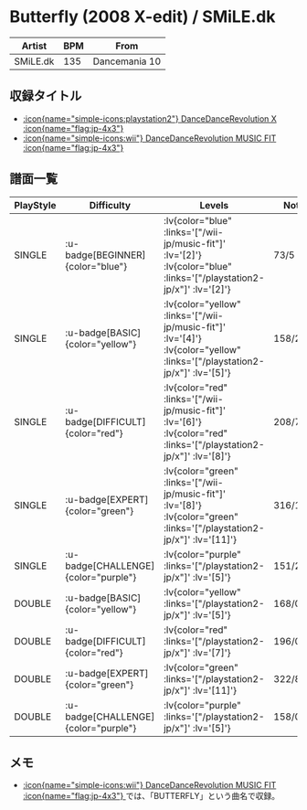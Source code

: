 # Butterfly (2008 X-edit) / SMiLE.dk

|Artist|BPM|From|
|------|---|----|
|SMiLE.dk|135|Dancemania 10|

## 収録タイトル

- [ :icon{name="simple-icons:playstation2"} DanceDanceRevolution X :icon{name="flag:jp-4x3"} ](/playstation2-jp/x)
- [ :icon{name="simple-icons:wii"} DanceDanceRevolution MUSIC FIT :icon{name="flag:jp-4x3"} ](/wii-jp/music-fit)

## 譜面一覧

|PlayStyle|Difficulty|Levels|Notes|Movie|
|---------|----------|------|-----|-----|
|SINGLE| :u-badge[BEGINNER]{color="blue"} | :lv{color="blue" :links='["/wii-jp/music-fit"]' :lv='[2]'}  :lv{color="blue" :links='["/playstation2-jp/x"]' :lv='[2]'} |73/5||
|SINGLE| :u-badge[BASIC]{color="yellow"} | :lv{color="yellow" :links='["/wii-jp/music-fit"]' :lv='[4]'}  :lv{color="yellow" :links='["/playstation2-jp/x"]' :lv='[5]'} |158/2||
|SINGLE| :u-badge[DIFFICULT]{color="red"} | :lv{color="red" :links='["/wii-jp/music-fit"]' :lv='[6]'}  :lv{color="red" :links='["/playstation2-jp/x"]' :lv='[8]'} |208/7||
|SINGLE| :u-badge[EXPERT]{color="green"} | :lv{color="green" :links='["/wii-jp/music-fit"]' :lv='[8]'}  :lv{color="green" :links='["/playstation2-jp/x"]' :lv='[11]'} |316/14||
|SINGLE| :u-badge[CHALLENGE]{color="purple"} | :lv{color="purple" :links='["/playstation2-jp/x"]' :lv='[5]'} |151/2(11)||
|DOUBLE| :u-badge[BASIC]{color="yellow"} | :lv{color="yellow" :links='["/playstation2-jp/x"]' :lv='[5]'} |168/0||
|DOUBLE| :u-badge[DIFFICULT]{color="red"} | :lv{color="red" :links='["/playstation2-jp/x"]' :lv='[7]'} |196/0||
|DOUBLE| :u-badge[EXPERT]{color="green"} | :lv{color="green" :links='["/playstation2-jp/x"]' :lv='[11]'} |322/8||
|DOUBLE| :u-badge[CHALLENGE]{color="purple"} | :lv{color="purple" :links='["/playstation2-jp/x"]' :lv='[5]'} |158/0(11)||

## メモ

- [ :icon{name="simple-icons:wii"} DanceDanceRevolution MUSIC FIT :icon{name="flag:jp-4x3"} ](/wii-jp/music-fit)では、「BUTTERFLY」という曲名で収録。
